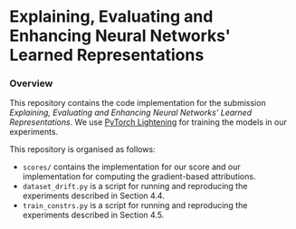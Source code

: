# Explaining, Evaluating and Enhancing Neural Networks' Learned Representations

### Overview
This repository contains the code implementation 
for the submission *Explaining, Evaluating and Enhancing Neural Networks' Learned Representations*. 
We use [PyTorch Lightening](https://github.com/PyTorchLightning/pytorch-lightning) for 
training the models in our experiments.

This repository is organised as follows:
* `scores/` contains the implementation for our score and our implementation for computing the gradient-based attributions.
* `dataset_drift.py` is a script for running and reproducing the experiments described in Section 4.4.
* `train_constrs.py` is a script for running and reproducing the experiments described in Section 4.5.


